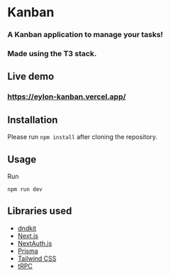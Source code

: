 
# Kanban
### A Kanban application to manage your tasks!
### Made using the T3 stack.

## Live demo
### https://eylon-kanban.vercel.app/

## Installation
Please run
``` npm install ```
after cloning the repository.

## Usage
Run
```
npm run dev
```

## Libraries used
- [dndkit](https://dndkit.com)
- [Next.js](https://nextjs.org)
- [NextAuth.js](https://next-auth.js.org)
- [Prisma](https://prisma.io)
- [Tailwind CSS](https://tailwindcss.com)
- [tRPC](https://trpc.io)

